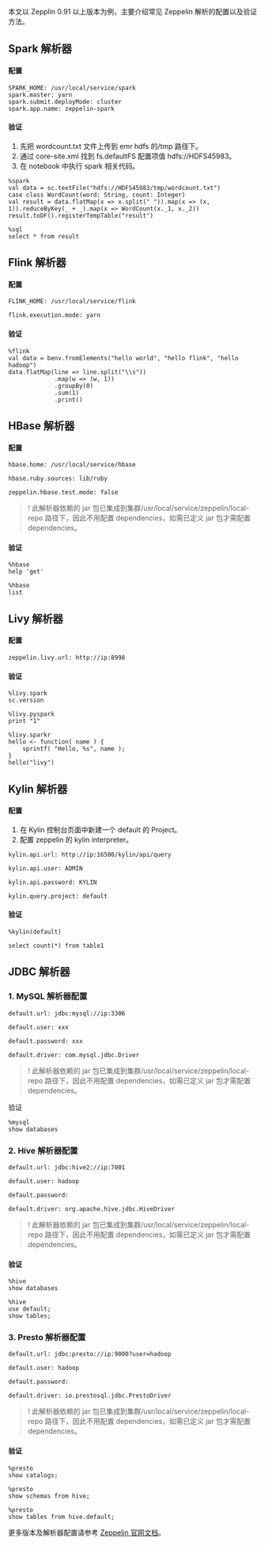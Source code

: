 本文以 Zepplin 0.91 以上版本为例，主要介绍常见 Zeppelin 解析的配置以及验证方法。
## Spark 解析器
#### 配置
```
SPARK_HOME: /usr/local/service/spark
spark.master: yarn
spark.submit.deployMode: cluster
spark.app.name: zeppelin-spark
```
#### 验证
1. 先把 wordcount.txt 文件上传到 emr hdfs 的/tmp 路径下。
2. 通过 core-site.xml 找到 fs.defaultFS 配置项值 hdfs://HDFS45983。
3. 在 notebook 中执行 spark 相关代码。
```
%spark
val data = sc.textFile("hdfs://HDFS45983/tmp/wordcount.txt")
case class WordCount(word: String, count: Integer)
val result = data.flatMap(x => x.split(" ")).map(x => (x, 1)).reduceByKey(_ + _).map(x => WordCount(x._1, x._2))
result.toDF().registerTempTable("result")

%sql 
select * from result
```

## Flink 解析器
#### 配置
```
FLINK_HOME: /usr/local/service/flink

flink.execution.mode: yarn
```
#### 验证
```
%flink
val data = benv.fromElements("hello world", "hello flink", "hello hadoop")
data.flatMap(line => line.split("\\s"))
             .map(w => (w, 1))
             .groupBy(0)
             .sum(1)
             .print()
```

## HBase 解析器
#### 配置
```
hbase.home: /usr/local/service/hbase

hbase.ruby.sources: lib/ruby

zeppelin.hbase.test.mode: false
```
>! 此解析器依赖的 jar 包已集成到集群/usr/local/service/zeppelin/local-repo 路径下，因此不用配置 dependencies，如需已定义 jar 包才需配置dependencies。

#### 验证
```
%hbase
help 'get'

%hbase
list
```

## Livy 解析器
#### 配置
```
zeppelin.livy.url: http://ip:8998
```
#### 验证
```
%livy.spark
sc.version

%livy.pyspark
print "1"

%livy.sparkr
hello <- function( name ) {
    sprintf( "Hello, %s", name );
}
hello("livy")
```

## Kylin 解析器
#### 配置
1. 在 Kylin 控制台页面中新建一个 default 的 Project。
2. 配置 zeppelin 的 kylin interpreter。
```
kylin.api.url: http://ip:16500/kylin/api/query

kylin.api.user: ADMIN

kylin.api.password: KYLIN

kylin.query.project: default
```
#### 验证
```
%kylin(default)

select count(*) from table1
```

## JDBC 解析器
### 1. MySQL 解析器配置
```
default.url: jdbc:mysql://ip:3306

default.user: xxx

default.password: xxx

default.driver: com.mysql.jdbc.Driver
```
>! 此解析器依赖的 jar 包已集成到集群/usr/local/service/zeppelin/local-repo 路径下，因此不用配置 dependencies，如需已定义 jar 包才需配置 dependencies。
>
验证
```
%mysql
show databases

```

### 2. Hive 解析器配置
```
default.url: jdbc:hive2://ip:7001

default.user: hadoop

default.password: 

default.driver: org.apache.hive.jdbc.HiveDriver
```
>! 此解析器依赖的 jar 包已集成到集群/usr/local/service/zeppelin/local-repo 路径下，因此不用配置 dependencies，如需已定义 jar 包才需配置 dependencies。
>
#### 验证
```
%hive
show databases

%hive
use default;
show tables;
```

### 3. Presto 解析器配置
```
default.url: jdbc:presto://ip:9000?user=hadoop

default.user: hadoop

default.password:

default.driver: io.prestosql.jdbc.PrestoDriver
```
>! 此解析器依赖的 jar 包已集成到集群/usr/local/service/zeppelin/local-repo 路径下，因此不用配置 dependencies，如需已定义 jar 包才需配置 dependencies。
>
#### 验证
```
%presto
show catalogs;

%presto
show schemas from hive;

%presto
show tables from hive.default;
```

更多版本及解析器配置请参考 [Zeppelin 官网文档](https://zeppelin.apache.org/docs/0.9.0/interpreter/jdbc.html)。
